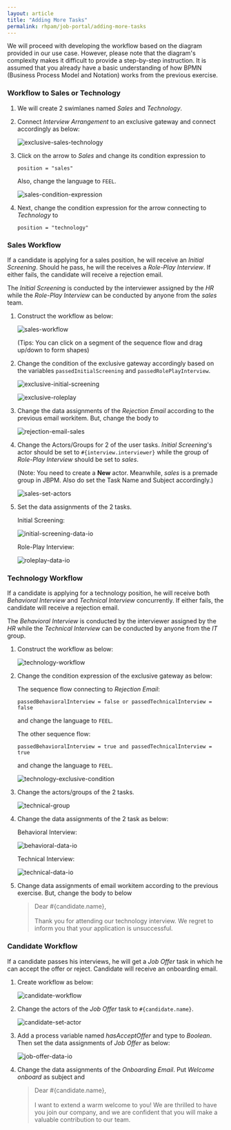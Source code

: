 ```yaml
---
layout: article
title: "Adding More Tasks"
permalink: rhpam/job-portal/adding-more-tasks
---
```


We will proceed with developing the workflow based on the diagram provided in our use case. However, please note that the diagram's complexity makes it difficult to provide a step-by-step instruction. It is assumed that you already have a basic understanding of how BPMN (Business Process Model and Notation) works from the previous exercise.

### Workflow to Sales or Technology

1.  We will create 2 swimlanes named _Sales_ and _Technology_.

2.  Connect _Interview Arrangement_ to an exclusive gateway and connect accordingly as below:

    ![exclusive-sales-technology](../assets/images/business-central/bpmn/exclusive-sales-technology.png)

3.  Click on the arrow to _Sales_ and change its condition expression to

    ```
    position = "sales"
    ```

    Also, change the language to `FEEL`.

    ![sales-condition-expression](../assets/images/business-central/bpmn/sales-condition-expression.png)

4.  Next, change the condition expression for the arrow connecting to _Technology_ to

    ```
    position = "technology"
    ```

### Sales Workflow

If a candidate is applying for a sales position, he will receive an _Initial Screening_. Should he pass, he will the receives a _Role-Play Interview_. If either fails, the candidate will receive a rejection email.

The _Initial Screening_ is conducted by the interviewer assigned by the _HR_ while the _Role-Play Interview_ can be conducted by anyone from the _sales_ team.

1. Construct the workflow as below:

   ![sales-workflow](../assets/images/business-central/bpmn/sales-workflow.png)

   (Tips: You can click on a segment of the sequence flow and drag up/down to form shapes)

2. Change the condition of the exclusive gateway accordingly based on the variables `passedInitialScreening` and `passedRolePlayInterview`.

   ![exclusive-initial-screening](../assets/images/business-central/bpmn/exclusive-initial-screening.png)

   ![exclusive-roleplay](../assets/images/business-central/bpmn/exclusive-roleplay.png)

3. Change the data assignments of the _Rejection Email_ according to the previous email workitem. But, change the body to

   ![rejection-email-sales](../assets/images/business-central/bpmn/rejection-email-sales.png)

4. Change the Actors/Groups for 2 of the user tasks. _Initial Screening_'s actor should be set to `#{interview.interviewer}` while the group of _Role-Play Interview_ should be set to _sales_.

   (Note: You need to create a **New** actor. Meanwhile, _sales_ is a premade group in JBPM. Also do set the Task Name and Subject accordingly.)

   ![sales-set-actors](../assets/images/business-central/bpmn/sales-set-actors.png)

5. Set the data assignments of the 2 tasks.

   Initial Screening:

   ![initial-screening-data-io](../assets/images/business-central/bpmn/initial-screening-data-io.png)

   Role-Play Interview:

   ![roleplay-data-io](../assets/images/business-central/bpmn/roleplay-data-io.png)

### Technology Workflow

If a candidate is applying for a technology position, he will receive both _Behavioral Interview_ and _Technical Interview_ concurrently. If either fails, the candidate will receive a rejection email.

The _Behavioral Interview_ is conducted by the interviewer assigned by the _HR_ while the _Technical Interview_ can be conducted by anyone from the _IT_ group.

1. Construct the workflow as below:

   ![technology-workflow](../assets/images/business-central/bpmn/technology-workflow.png)

2. Change the condition expression of the exclusive gateway as below:

   The sequence flow connecting to _Rejection Email_:

   ```
   passedBehavioralInterview = false or passedTechnicalInterview = false
   ```

   and change the language to `FEEL`.

   The other sequence flow:

   ```
   passedBehavioralInterview = true and passedTechnicalInterview = true
   ```

   and change the language to `FEEL`.

   ![technology-exclusive-condition](../assets/images/business-central/bpmn/technology-exclusive-condition.png)

3. Change the actors/groups of the 2 tasks.

   ![technical-group](../assets/images/business-central/bpmn/technical-group.png)

4. Change the data assignments of the 2 task as below:

   Behavioral Interview:

   ![behavioral-data-io](../assets/images/business-central/bpmn/behavioral-data-io.png)

   Technical Interview:

   ![technical-data-io](../assets/images/business-central/bpmn/technical-data-io.png)

5. Change data assignments of email workitem according to the previous exercise. But, change the body to below

   > Dear #{candidate.name}, </br></br> Thank you for attending our technology interview. We regret to inform you that your application is unsuccessful.

### Candidate Workflow

If a candidate passes his interviews, he will get a _Job Offer_ task in which he can accept the offer or reject. Candidate will receive an onboarding email.

1. Create workflow as below:

   ![candidate-workflow](../assets/images/business-central/bpmn/candidate-workflow.png)

2. Change the actors of the _Job Offer_ task to `#{candidate.name}`.

   ![candidate-set-actor](../assets/images/business-central/bpmn/tcandidate-set-actor.png)

3. Add a process variable named _hasAcceptOffer_ and type to _Boolean_. Then set the data assignments of _Job Offer_ as below:

   ![job-offer-data-io](../assets/images/business-central/bpmn/job-offer-data-io.png)

4. Change the data assignments of the _Onboarding Email_. Put _Welcome onboard_ as subject and

   > Dear #{candidate.name}, </br></br> I want to extend a warm welcome to you! We are thrilled to have you join our company, and we are confident that you will make a valuable contribution to our team.
